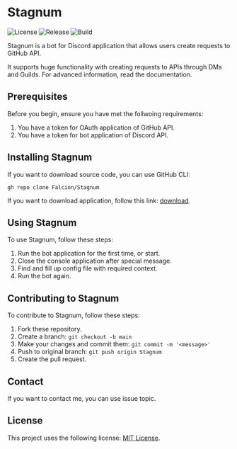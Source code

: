 # Stagnum

![License](https://img.shields.io/github/license/Falcion/Stagnum?color=brightgreen)
![Release](https://img.shields.io/github/v/tag/Falcion/Stagnum?color=brightgreen&label=release)
![Build](https://img.shields.io/github/workflow/status/Falcion/Stagnum/.NET%20Core)

Stagnum is a bot for Discord application that allows users create requests to GitHub API.

It supports huge functionality with creating requests to APIs through DMs and Guilds. For advanced information, read the documentation.

## Prerequisites

Before you begin, ensure you have met the follwoing requirements:

1. You have a token for OAuth application of GitHub API.
2. You have a token for bot application of Discord API.

## Installing Stagnum

If you want to download source code, you can use GitHub CLI:

```gh repo clone Falcion/Stagnum```

If you want to download application, follow this link: [download](https://github.com/Falcion/Stagnum/releases/latest/download/anyOS.zip).

## Using Stagnum

To use Stagnum, follow these steps:

  1. Run the bot application for the first time, or start.
  2. Close the console application after special message.
  3. Find and fill up config file with required context.
  4. Run the bot again.

## Contributing to Stagnum

To contribute to Stagnum, follow these steps:

  1. Fork these repository.
  2. Create a branch: `git checkout -b main`
  3. Make your changes and commit them: `git commit -m '<message>'`
  4. Push to original branch: `git push origin Stagnum`
  5. Create the pull request.

## Contact

If you want to contact me, you can use issue topic.

## License

This project uses the following license: [MIT License](https://github.com/Falcion/Stagnum/blob/main/LICENSE).
